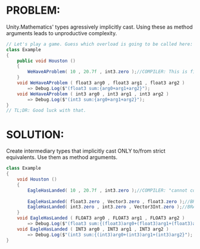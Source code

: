 # PROBLEM:
Unity.Mathematics' types agressively implicitly cast. Using these as method arguments leads to unproductive complexity.
```C#
// Let's play a game. Guess which overload is going to be called here:
class Example
{
    public void Houston ()
    {
        WeHaveAProblem( 10 , 20.7f , int3.zero );//COMPILER: This is fine. //BRAIN: What?
    }
    void WeHaveAProblem ( float3 arg0 , float3 arg1 , float3 arg2 )
        => Debug.Log($"(float3 sum:{arg0+arg1+arg2}");
    void WeHaveAProblem ( int3 arg0 , int3 arg1 , int3 arg2 )
        => Debug.Log($"(int3 sum:{arg0+arg1+arg2}");
}
// TL;DR: Good luck with that.
```

# SOLUTION:
Create intermediary types that implicitly cast ONLY to/from strict equivalents. Use them as method arguments.
```C#
class Example
{
    void Houston ()
    {
        EagleHasLanded( 10 , 20.7f , int3.zero );//COMPILER: "cannot convert from int to FLOAT3" //BRAIN: Thank God!
        
        EagleHasLanded( float3.zero , Vector3.zero , float3.zero );//BRAIN: OK
        EagleHasLanded( int3.zero , int3.zero , Vector3Int.zero );//BRAIN: OK
    }
    void EagleHasLanded ( FLOAT3 arg0 , FLOAT3 arg1 , FLOAT3 arg2 )
        => Debug.Log($"(float3 sum:{(float3)arg0+(float3)arg1+(float3)arg2}");
    void EagleHasLanded ( INT3 arg0 , INT3 arg1 , INT3 arg2 )
        => Debug.Log($"(int3 sum:{(int3)arg0+(int3)arg1+(int3)arg2}");
}
```
